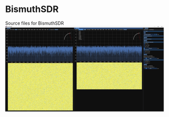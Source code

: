 # BismuthSDR
Source files for BismuthSDR 
![BismuthSDR Display](https://github.com/Sultan-papagani/BismuthSDR/blob/main/display.jpg)
